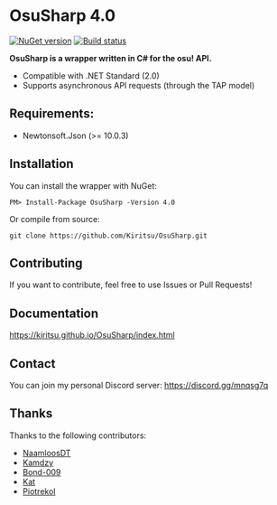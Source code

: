 # OsuSharp 4.0

[![NuGet version](https://badge.fury.io/nu/OsuSharp.svg)](https://badge.fury.io/nu/OsuSharp)
[![Build status](https://ci.appveyor.com/api/projects/status/jhrtfqgrhidw331x?svg=true)](https://ci.appveyor.com/project/Kiritsu/osusharp)

**OsuSharp is a wrapper written in C# for the osu! API.**

- Compatible with .NET Standard (2.0)
- Supports asynchronous API requests (through the TAP model)

## Requirements:

- Newtonsoft.Json (>= 10.0.3)

## Installation

You can install the wrapper with NuGet:

```
PM> Install-Package OsuSharp -Version 4.0
```

Or compile from source:

```git
git clone https://github.com/Kiritsu/OsuSharp.git
```

## Contributing

If you want to contribute, feel free to use Issues or Pull Requests!

## Documentation

https://kiritsu.github.io/OsuSharp/index.html

## Contact

You can join my personal Discord server: https://discord.gg/mnqsg7q

## Thanks

Thanks to the following contributors: 
- [NaamloosDT](https://github.com/NaamloosDT)
- [Kamdzy](https://github.com/Kamdzy)
- [Bond-009](https://github.com/Bond-009)
- [Kat](https://github.com/abyssal)
- [Piotrekol](https://github.com/Piotrekol)